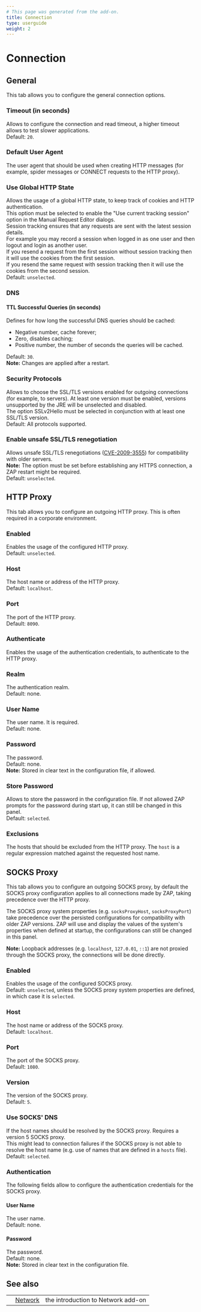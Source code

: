 ```yaml
---
# This page was generated from the add-on.
title: Connection
type: userguide
weight: 2
---
```


# Connection

## General

This tab allows you to configure the general connection options.

### Timeout (in seconds)

Allows to configure the connection and read timeout, a higher timeout allows to test slower applications.   
Default: `20`.

### Default User Agent

The user agent that should be used when creating HTTP messages (for example, spider messages or CONNECT requests to the HTTP proxy).

### Use Global HTTP State

Allows the usage of a global HTTP state, to keep track of cookies and HTTP authentication.  
This option must be selected to enable the "Use current tracking session" option in the Manual Request Editor dialogs.  
Session tracking ensures that any requests are sent with the latest session details.  
For example you may record a session when logged in as one user and then logout and login as another user.  
If you resend a request from the first session without session tracking then it will use the cookies from the first session.  
If you resend the same request with session tracking then it will use the cookies from the second session.   
Default: `unselected`.

### DNS

#### TTL Successful Queries (in seconds)

Defines for how long the successful DNS queries should be cached:

* Negative number, cache forever;
* Zero, disables caching;
* Positive number, the number of seconds the queries will be cached.


Default: `30`.   
**Note:** Changes are applied after a restart.

### Security Protocols

Allows to choose the SSL/TLS versions enabled for outgoing connections (for example, to servers). At least one version must be enabled, versions unsupported by the JRE will be unselected and disabled.   
The option SSLv2Hello must be selected in conjunction with at least one SSL/TLS version.   
Default: All protocols supported.

### Enable unsafe SSL/TLS renegotiation

Allows unsafe SSL/TLS renegotiations ([CVE-2009-3555](https://nvd.nist.gov/vuln/detail/CVE-2009-3555)) for compatibility with older servers.  
**Note:** The option must be set before establishing any HTTPS connection, a ZAP restart might be required.   
Default: `unselected`.

## HTTP Proxy

This tab allows you to configure an outgoing HTTP proxy. This is often required in a corporate environment.

### Enabled

Enables the usage of the configured HTTP proxy.   
Default: `unselected`.

### Host

The host name or address of the HTTP proxy.   
Default: `localhost`.

### Port

The port of the HTTP proxy.   
Default: `8090`.

### Authenticate

Enables the usage of the authentication credentials, to authenticate to the HTTP proxy.

### Realm

The authentication realm.   
Default: none.

### User Name

The user name. It is required.   
Default: none.

### Password

The password.   
Default: none.   
**Note:** Stored in clear text in the configuration file, if allowed.

### Store Password

Allows to store the password in the configuration file. If not allowed ZAP prompts for the password during start up, it can still be changed in this panel.   
Default: `selected`.

### Exclusions

The hosts that should be excluded from the HTTP proxy. The `host` is a regular expression matched against the requested host name.

## SOCKS Proxy

This tab allows you to configure an outgoing SOCKS proxy, by default the SOCKS proxy configuration applies to all connections made by ZAP, taking precedence over the HTTP proxy.

The SOCKS proxy system properties (e.g. `socksProxyHost`, `socksProxyPort`) take precedence over the persisted
configurations for compatibility with older ZAP versions. ZAP will use and display the values of the system's properties when defined at
startup, the configurations can still be changed in this panel.

**Note:** Loopback addresses (e.g. `localhost`, `127.0.01`, `::1`) are not proxied through
the SOCKS proxy, the connections will be done directly.

### Enabled

Enables the usage of the configured SOCKS proxy.   
Default: `unselected`, unless the SOCKS proxy system properties are defined, in which case it is `selected`.

### Host

The host name or address of the SOCKS proxy.   
Default: `localhost`.

### Port

The port of the SOCKS proxy.   
Default: `1080`.

### Version

The version of the SOCKS proxy.   
Default: `5`.

### Use SOCKS' DNS

If the host names should be resolved by the SOCKS proxy. Requires a version 5 SOCKS proxy.   
This might lead to connection failures if the SOCKS proxy is not able to resolve the host name (e.g. use of names that are defined in a `hosts` file).   
Default: `selected`.

### Authentication

The following fields allow to configure the authentication credentials for the SOCKS proxy.

#### User Name

The user name.   
Default: none.

#### Password

The password.   
Default: none.   
**Note:** Stored in clear text in the configuration file.

## See also

|   |                                          |                                    |
|---|------------------------------------------|------------------------------------|
|   | [Network](/docs/desktop/addons/network/) | the introduction to Network add-on |
